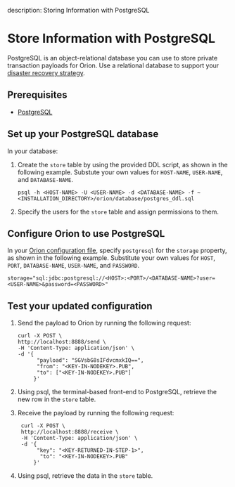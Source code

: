 description: Storing Information with PostgreSQL 
<!--- END of page meta data -->

# Store Information with PostgreSQL

PostgreSQL is an object-relational database you can use to store private transaction payloads for Orion. Use a relational database to support your [disaster recovery strategy](Disaster-Recovery.md).

## Prerequisites

* [PostgreSQL](https://www.postgresql.org/)

## Set up your PostgreSQL database

In your database:

1. Create the `store` table by using the provided DDL script, as shown in the following example. Substute your own values for `HOST-NAME`, `USER-NAME`, and `DATABASE-NAME`.

    `psql -h <HOST-NAME> -U <USER-NAME> -d <DATABASE-NAME> -f ~<INSTALLATION_DIRECTORY>/orion/database/postgres_ddl.sql` 
    
2. Specify the users for the `store` table and assign permissions to them.

## Configure Orion to use PostgreSQL

In your [Orion configuration file](Configuration-File.md), specify `postgresql` for the `storage` property, as shown in the following example. Substitute your own values for `HOST`, `PORT`, `DATABASE-NAME`, `USER-NAME`, and `PASSWORD`. 

  ```
  storage="sql:jdbc:postgresql://<HOST>:<PORT>/<DATABASE-NAME>?user=<USER-NAME>&password=<PASSWORD>"
  ```
  
## Test your updated configuration

1. Send the payload to Orion by running the following request:

     ```
     curl -X POST \
     http://localhost:8888/send \
     -H 'Content-Type: application/json' \
     -d '{ 
           "payload": "SGVsbG8sIFdvcmxkIQ==",
           "from": "<KEY-IN-NODEKEY>.PUB",
           "to": ["<KEY-IN-NODEKEY>.PUB"]
          }'
      ```

1. Using psql, the terminal-based front-end to PostgreSQL, retrieve the new row in the `store` table.

1. Receive the payload by running the following request:

     ```
      curl -X POST \
      http://localhost:8888/receive \
      -H 'Content-Type: application/json' \
      -d '{
           "key": "<KEY-RETURNED-IN-STEP-1>",
            "to": "<KEY-IN-NODEKEY>.PUB"
          }'
      ```
  
1. Using psql, retrieve the data in the `store` table.
